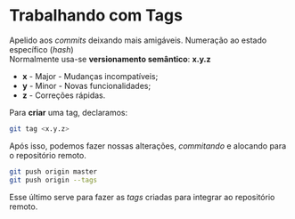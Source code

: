 # Trabalhando com Tags
Apelido aos *commits* deixando mais amigáveis.
Numeração ao estado específico (*hash*)
<br>
Normalmente usa-se **versionamento semântico**:
**x.y.z**

- **x** - Major - Mudanças incompatíveis;
- **y** - Minor - Novas funcionalidades;
- **z** - Correções rápidas.

Para **criar** uma tag, declaramos:
```bash
git tag <x.y.z>
```
Após isso, podemos fazer nossas alterações, *commitando* e alocando para o repositório remoto.
```bash
git push origin master
git push origin --tags
```
Esse último serve para fazer as *tags* criadas para integrar ao repositório remoto.

<!--stackedit_data:
eyJoaXN0b3J5IjpbMTIzMDQyNDkzMSwtMTgxNDc5NjI3MF19
-->